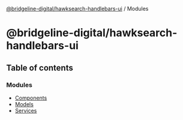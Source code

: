 [@bridgeline-digital/hawksearch-handlebars-ui](README.md) / Modules

# @bridgeline-digital/hawksearch-handlebars-ui

## Table of contents

### Modules

- [Components](modules/Components.md)
- [Models](modules/Models.md)
- [Services](modules/Services.md)
